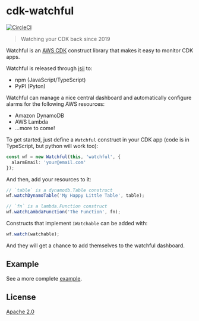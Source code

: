 # cdk-watchful

[![CircleCI](https://circleci.com/gh/eladb/cdk-watchful.svg?style=svg)](https://circleci.com/gh/eladb/cdk-watchful)

> Watching your CDK back since 2019

Watchful is an [AWS CDK](https://github.com/awslabs/aws-cdk) construct library that makes it easy
to monitor CDK apps.

Watchful is released through [jsii](https://github.com/awslabs/jsii) to:

- npm (JavaScript/TypeScript)
- PyPI (Pyton)

Watchful can manage a nice central dashboard and automatically configure alarms for the following AWS resources:

- Amazon DynamoDB
- AWS Lambda
- ...more to come!

To get started, just define a `Watchful` construct in your CDK app (code is in
TypeScript, but python will work too):

```ts
const wf = new Watchful(this, 'watchful', {
  alarmEmail: 'your@email.com'
});
```

And then, add your resources to it:

```ts
// `table` is a dynamodb.Table construct
wf.watchDynamoTable('My Happy Little Table', table);

// `fn` is a lambda.Function construct
wf.watchLambdaFunction('The Function', fn);
```

Constructs that implement `IWatchable` can be added with:

```ts
wf.watch(watchable);
```

And they will get a chance to add themselves to the watchful dashboard.

## Example

See a more complete [example](./example/index.ts).

## License

[Apache 2.0](./LICENSE)
